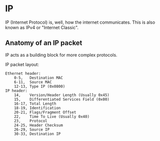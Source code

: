 
IP
========

IP (Internet Protocol) is, well, how the internet communicates. This is also known as IPv4 or "Internet Classic".

Anatomy of an IP packet
--------

IP acts as a building block for more complex protocols.

IP packet layout:

	Ethernet header:
		0-5,   Destination MAC
		6-11,  Source MAC
		12-13, Type IP (0x0800)
	IP header:
		14,    Version/Header Length (Usually 0x45)
		15,    Differentiated Services Field (0x00)
		16-17, Total Length
		18-19, Identification
		20-21, Flags/Fragment Offset
		22,    Time To Live (Usually 0x40)
		23,    Protocol
		24-25, Header Checksum
		26-29, Source IP
		30-33, Destination IP

